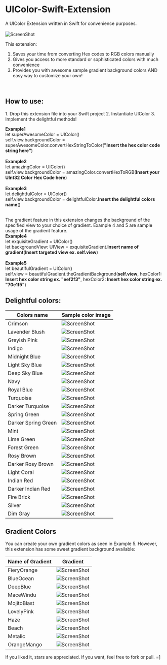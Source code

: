 # UIColor-Swift-Extension
A UIColor Extension written in Swift for convenience purposes. <br>
<br>
![ScreenShot](/screenshots/apple_swift.png)

This extension: <br>
1. Saves your time from converting Hex codes to RGB colors manually <br>
2. Gives you access to more standard or sophisticated colors with much convenience <br>
3. Provides you with awesome sample gradient background colors AND easy way to customize your own!
<br>
<h2>How to use:</h2> 
1. Drop this extension file into your Swift project
2. Instantiate UIColor
3. Implement the delightful methods!

**Example1** <br>
let superAwesomeColor = UIColor() <br>
self.view.backgroundColor = superAwesomeColor.convertHexStringToColor(**"Insert the hex color code string here"**) <br> 
<br>
**Example2** <br>
let amazingColor = UIColor() <br>
self.view.backgroundColor = amazingColor.convertHexToRGB(**Insert your UInt32 Color Hex Code here**)
<br>
<br>
**Example3** <br>
let delightfulColor = UIColor() <br>
self.view.backgroundColor = delightfulColor.**Insert the delightful colors name**() 
<br>
<br>

The gradient feature in this extension changes the background of the specified view to your choice of gradient. Example 4 and 5 are sample usage of the gradient feature. <br>
**Example4** <br>
let exquisiteGradient = UIColor() <br>
let backgroundView: UIView = exquisiteGradient.**Insert name of gradient**(**Insert targeted view ex. self.view**)
<br>
<br>
**Example5** <br>
let beautifulGradient = UIColor()<br>
self.view = beautifulGradient.theGradientBackground(**self.view**, hexColor1: **Insert hex color string ex. "eef2f3"**, hexColor2: **Insert hex color string ex. "70e1f5"**)

<h2>Delightful colors:</h2>

Colors name  | Sample color image
------------ | ------------------
Crimson |  ![ScreenShot](/screenshots/crimson.png)
Lavender Blush | ![ScreenShot](/screenshots/lavenderBlush.png) 
Greyish Pink | ![ScreenShot](/screenshots/greyishPink.png)
Indigo | ![ScreenShot](/screenshots/indigo.png)
Midnight Blue | ![ScreenShot](/screenshots/midnightBlue.png)
Light Sky Blue | ![ScreenShot](/screenshots/lightSkyBlue.png)
Deep Sky Blue | ![ScreenShot](/screenshots/deepSkyBlue.png)
Navy | ![ScreenShot](/screenshots/navy.png)
Royal Blue | ![ScreenShot](/screenshots/royalBlue.png)
Turquoise | ![ScreenShot](/screenshots/turquoise.png)
Darker Turquoise | ![ScreenShot](/screenshots/darkerdarkerTurquoise.png)
Spring Green | ![ScreenShot](/screenshots/springGreen.png)
Darker Spring Green | ![ScreenShot](/screenshots/darkerSpringGreen.png)
Mint | ![ScreenShot](/screenshots/mint.png)
Lime Green | ![ScreenShot](/screenshots/limeGreen.png)
Forest Green | ![ScreenShot](/screenshots/forestGreen.png)
Rosy Brown | ![ScreenShot](/screenshots/rosyBrown.png)
Darker Rosy Brown | ![ScreenShot](/screenshots/darkerRosyBrown.png)
Light Coral | ![ScreenShot](/screenshots/lightCoral.png)
Indian Red | ![ScreenShot](/screenshots/indianRed.png)
Darker Indian Red | ![ScreenShot](/screenshots/darkerIndianRed.png)
Fire Brick | ![ScreenShot](/screenshots/fireBrick.png)
Silver | ![ScreenShot](/screenshots/silver.png)
Dim Gray | ![ScreenShot](/screenshots/dimGray.png)

<h2>Gradient Colors</h2>
<p>You can create your own gradient colors as seen in Example 5. However, this extension has some sweet gradient background available: </p>

Name of Gradient  | Gradient 
------------ | ------------------
FieryOrange  | ![ScreenShot](/screenshots/fieryOrange.png)
BlueOcean  | ![ScreenShot](/screenshots/blueOcean.png)
DeepBlue  | ![ScreenShot](/screenshots/deepBlue.png)
MaceWindu  | ![ScreenShot](/screenshots/maceWindu.png)
MojitoBlast  | ![ScreenShot](/screenshots/mojitoBlast.png)
LovelyPink  | ![ScreenShot](/screenshots/lovelyPink.png)
Haze  | ![ScreenShot](/screenshots/haze.png)
Beach  | ![ScreenShot](/screenshots/beach.png)
Metalic  | ![ScreenShot](/screenshots/metalic.png)
OrangeMango  | ![ScreenShot](/screenshots/orangeMango.png)

If you liked it, stars are appreciated. If you want, feel free to fork or pull. =]
